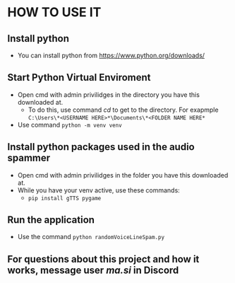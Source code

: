 # HOW TO USE IT
## Install python
- You can install python from https://www.python.org/downloads/

## Start Python Virtual Enviroment
- Open cmd with admin privilidges in the directory you have this downloaded at.
    - To do this, use command *cd* to get to the directory. For exapmple `C:\Users\*<USERNAME HERE>*\Documents\*<FOLDER NAME HERE*`
- Use command `python -m venv venv`

## Install python packages used in the audio spammer
- Open cmd with admin privilidges in the folder you have this downloaded at.
- While you have your venv active, use these commands:
    - `pip install gTTS pygame`

## Run the application
- Use the command `python randomVoiceLineSpam.py`

## For questions about this project and how it works, message user ***ma.si*** in Discord
